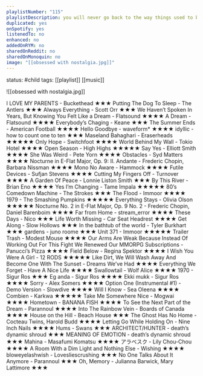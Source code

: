 ```yaml
---
playlistNumber: "115"
playlistDescription: you will never go back to the way things used to be and it's bad obsessing over it but you can't help it.
duplicated: yes
onSpotify: yes
listenedTo: no
enhanced: no
addedOnRYM: no
sharedOnReddit: no
sharedOnMonoquin: no
image: "[[obsessed with nostalgia.jpg]]"
---
```

status: #child 
tags: [[playlist]] [[music]] 


![[obsessed with nostalgia.jpg]]

I LOVE MY PARENTS - Buckethead ★★★
Putting The Dog To Sleep - The Antlers ★★★
Always Everything - Scott Orr ★★★
We Haven’t Spoken In Years, But Knowing You Felt Like a Dream - Flatsound ★★★★
A Dream - Flatsound ★★★★
Everybody’s Chaging - Keane ★★★
The Summer Ends - American Football ★★★★
Hello Goodbye - waveform* ★★★★
idyllic - how to count one to ten ★★★
Maseland Bahaghari - Eraserheads ★★★★★
Only Hope - Switchfoot ★★★★
World Behind My Wall - Tokio Hotel ★★★★
Open Season - High Highs ★★★★★
Say Yes - Elliott Smith ★★★★
She Was Weird - Pete Yorn ★★★★
Obstacles - Syd Matters ★★★★
Nocturne in E-Flat Major, Op. 9: II. Andante - Frederic Chopin, Barbara Nissman ★★★★
Mono No Aware - Hammock ★★★★
Futile Devices - Sufjan Stevens ★★★★
Cutting My Fingers Off - Turnover ★★★★
A Garden Of Peace - Lonnie Liston Smith ★★★
By This River - Brian Eno ★★★★
Yes I’m Changing - Tame Impala ★★★★★
80’s Comedown Machine - The Strokes ★★★
The Flood - Immoor ★★★★
1979 - The Smashing Pumpkins ★★★★★
Everything Stays - Olivia Olson ★★★★★
Nocturne No. 2 in E-Flat Major, Op. 9 No. 2 - Frederic Chopin, Daniel Barenboim ★★★★
Far from Home - stream_error ★★★★
These Days - Nico ★★★
Life Worth Missing - Car Seat Headrest ★★★★
Get Along - Slow Hollows ★★★
In the bathtub of the world - Tyler Burkhart ★★★
gardens - juno roome ★★★
Unit 371 - Immoor ★★★★★
Trailer Trash - Modest Mouse ★★★★
Our Arms Are Weak Because Instead Of Working Out For This Fight We Renewed Our MMORPG Subscriptions - Panucci’s Pizza ★★★★
Field Below - Regina Spektor ★★★★
I Wish You Were A Girl - 12 RODS ★★★★★
Like Dirt, We Will Wash Away And Become One With The Sunset - Dreams We’ve Had ★★★★
Everything We Forget - Have A Nice Life ★★★★
Swallowtail - Wolf Alice ★★★★
1970 - Sigur Ros ★★★
Eg anda - Sigur Ros ★★★★
Ekki mukk - Sigur Ros ★★★★
Sorry - Alex Somers ★★★★
Option One (Instrumental #1) - Demo Version - Slowdive ★★★★
Will I Know - Sea Oleena ★★★★
Combien - Karkwa ★★★★★
Take Me Somewhere Nice - Mogwai ★★★★
Hometown - BANANA FISH ★★★★
To See the Next Part of the Dream - Parannoul ★★★★
Into The Rainbow Vein - Boards of Canada ★★★★
House on the Hill - Beach House ★★★
The Ghost Has No Home - Cocteau Twins, Harold Budd ★★★★
Letting Go While Holding On - Nine Inch Nails ★★★★
Hums - Swans ★★★
ARCHITECT/HUNTER - death’s dynamic shroud ★★★
MEANING OF EMOTION - death’s dynamic shroud ★★★
Mahina - Masafumi Komatsu ★★★★
アラベスク - Lily Chou-Chou ★★★★
A Room With a Dim Light and Nothing Else - Wishing ★★★★
bloweyelashwish - Lovesliescrushing ★★★
No One Talks About It Anymore - Parannoul ★★★
Oh, Memory - Julianna Barwick, Mary Lattimore ★★★


